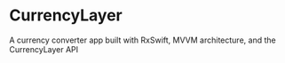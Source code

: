 # CurrencyLayer
A currency converter app built with RxSwift, MVVM architecture, and the CurrencyLayer API
